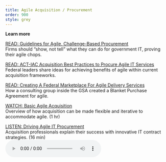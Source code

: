 ```yaml
---
title: Agile Acquisition / Procurement
order: 900
style: grey
---
```


**Learn more**

[READ: Guidelines for Agile, Challenge-Based Procurement](https://hackernoon.com/guidelines-for-agile-challenge-based-procurement-4531ff335422#.995bgxk53)  
Firms should “show, not tell” what they can do for government IT, proving their agile chops.

[READ: ACT-IAC Acquisition Best Practices to Procure Agile IT Services](https://www.actiac.org/system/files/Best%20Practices%20to%20Procure%20Agile%20IT%20Services%20-%20ET%20SIG%2003-2014.pdf)  
Federal leaders share ideas for achieving benefits of agile within current acquisition frameworks. 

[READ: Creating A Federal Marketplace For Agile Delivery Services](https://18f.gsa.gov/2015/01/08/creating-a-federal-marketplace-for-agile-delivery-services/)  
How a consulting group inside the GSA created a Blanket Purchase Agreement for agile. 

[WATCH: Basic Agile Acquisition](https://www.fai.gov/media_library/items/show/99)  
Overview of how acquisition can be made flexible and iterative to accommodate agile. (1 hr)

[LISTEN: Driving Agile IT Procurement](https://www.fai.gov/media_library/items/show/80)  
Acquisition professionals explain their success with innovative IT contract strategies. (16 min)  
<audio width="300" height="32" controls="controls"><source src="https://www.fai.gov/drupal/sites/default/files/audio/041615Podcast.mp3" type="audio/mpeg"> Your browser does not support the audio element. </audio>

